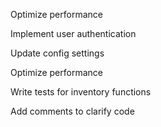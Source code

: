 Optimize performance


Implement user authentication

Update config settings

Optimize performance

Write tests for inventory functions

Add comments to clarify code
